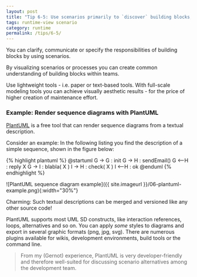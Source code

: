 ```yaml
---
layout: post
title: "Tip 6-5: Use scenarios primarily to `discover` building blocks, not so much for documentation!"
tags: runtime-view scenario
category: runtime
permalink: /tips/6-5/
---
```


You can clarify, communicate or specify the responsibilities of
building blocks by using scenarios.

By visualizing scenarios or processes you can create common understanding
of building blocks within teams.

Use lightweight tools - i.e. paper or text-based tools. With full-scale modeling
tools you can achieve visually aesthetic results - for the price of higher
creation of maintenance effort.

### Example: Render sequence diagrams with PlantUML

[PlantUML](http://plantuml.com/) is a free tool that can render sequence diagrams from a textual description.

Consider an example: In the following listing you find the description of a simple sequence, shown in the figure below:

{% highlight plantuml %}
@startuml
G -> G : init
G -> H : sendEmail()
G <--H : reply X
G -> I : blabla( X )
I -> H : check( X )
I <--H : ok
@enduml
{% endhighlight %}


![PlantUML sequence diagram example]({{ site.imageurl }}/06-plantuml-example.png){:width="30%"}


Charming: Such textual descriptions can be merged and versioned like any other source code!

PlantUML supports most UML SD constructs, like interaction references, loops, alternatives and so on. You can apply _some_ styles to diagrams and export in several graphic formats (png, jpg, svg). There are numerous plugins available for wikis, development environments, build tools or the command line.

> From my (Gernot) experience, PlantUML is very developer-friendly and therefore well-suited for discussing scenario alternatives among the development team.
